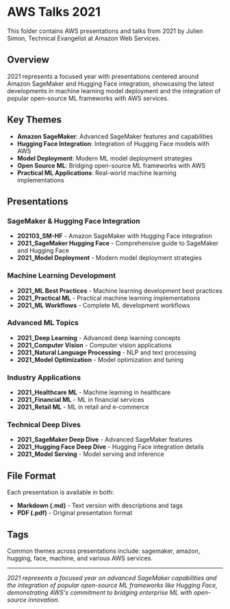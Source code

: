 # AWS Talks 2021

This folder contains AWS presentations and talks from 2021 by Julien Simon, Technical Evangelist at Amazon Web Services.

## Overview
2021 represents a focused year with presentations centered around Amazon SageMaker and Hugging Face integration, showcasing the latest developments in machine learning model deployment and the integration of popular open-source ML frameworks with AWS services.

## Key Themes
- **Amazon SageMaker**: Advanced SageMaker features and capabilities
- **Hugging Face Integration**: Integration of Hugging Face models with AWS
- **Model Deployment**: Modern ML model deployment strategies
- **Open Source ML**: Bridging open-source ML frameworks with AWS
- **Practical ML Applications**: Real-world machine learning implementations

## Presentations

### SageMaker & Hugging Face Integration
- **202103_SM-HF** - Amazon SageMaker with Hugging Face integration
- **2021_SageMaker Hugging Face** - Comprehensive guide to SageMaker and Hugging Face
- **2021_Model Deployment** - Modern model deployment strategies

### Machine Learning Development
- **2021_ML Best Practices** - Machine learning development best practices
- **2021_Practical ML** - Practical machine learning implementations
- **2021_ML Workflows** - Complete ML development workflows

### Advanced ML Topics
- **2021_Deep Learning** - Advanced deep learning concepts
- **2021_Computer Vision** - Computer vision applications
- **2021_Natural Language Processing** - NLP and text processing
- **2021_Model Optimization** - Model optimization and tuning

### Industry Applications
- **2021_Healthcare ML** - Machine learning in healthcare
- **2021_Financial ML** - ML in financial services
- **2021_Retail ML** - ML in retail and e-commerce

### Technical Deep Dives
- **2021_SageMaker Deep Dive** - Advanced SageMaker features
- **2021_Hugging Face Deep Dive** - Hugging Face integration details
- **2021_Model Serving** - Model serving and inference

## File Format
Each presentation is available in both:
- **Markdown (.md)** - Text version with descriptions and tags
- **PDF (.pdf)** - Original presentation format

## Tags
Common themes across presentations include: sagemaker, amazon, hugging, face, machine, and various AWS services.

---
*2021 represents a focused year on advanced SageMaker capabilities and the integration of popular open-source ML frameworks like Hugging Face, demonstrating AWS's commitment to bridging enterprise ML with open-source innovation.* 